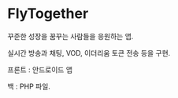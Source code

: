 ﻿# FlyTogether
꾸준한 성장을 꿈꾸는 사람들을 응원하는 앱.

실시간 방송과 채팅, VOD, 이더리움 토큰 전송 등을 구현.

프론트 : 안드로이드 앱

백 : PHP 파일.
